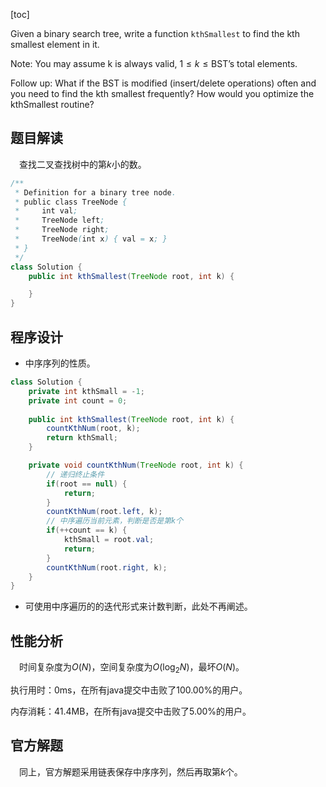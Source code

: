 [toc]

Given a binary search tree, write a function `kthSmallest` to find the kth smallest element in it.

Note:
You may assume k is always valid, $1 \le k \le \text{BST's total elements}$.



Follow up:
What if the BST is modified (insert/delete operations) often and you need to find the kth smallest frequently? How would you optimize the kthSmallest routine?



##  题目解读

&emsp;查找二叉查找树中的第$k$小的数。

```java
/**
 * Definition for a binary tree node.
 * public class TreeNode {
 *     int val;
 *     TreeNode left;
 *     TreeNode right;
 *     TreeNode(int x) { val = x; }
 * }
 */
class Solution {
    public int kthSmallest(TreeNode root, int k) {

    }
}
```

## 程序设计

* 中序序列的性质。

```java
class Solution {
    private int kthSmall = -1;
    private int count = 0;
    
    public int kthSmallest(TreeNode root, int k) {
        countKthNum(root, k);
        return kthSmall;
    }

    private void countKthNum(TreeNode root, int k) {
        // 递归终止条件
        if(root == null) {
            return;
        }
        countKthNum(root.left, k);
        // 中序遍历当前元素，判断是否是第k个
        if(++count == k) {
            kthSmall = root.val;
            return;
        }
        countKthNum(root.right, k);
    }
}
```

* 可使用中序遍历的的迭代形式来计数判断，此处不再阐述。

## 性能分析

&emsp;时间复杂度为$O(N)$，空间复杂度为$O(\log_2N)$，最坏$O(N)$。

执行用时：0ms，在所有java提交中击败了100.00%的用户。

内存消耗：41.4MB，在所有java提交中击败了5.00%的用户。

## 官方解题

&emsp;同上，官方解题采用链表保存中序序列，然后再取第$k$个。